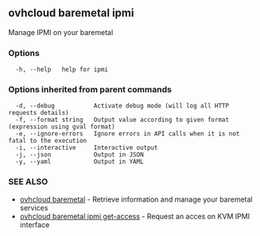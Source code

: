 ## ovhcloud baremetal ipmi

Manage IPMI on your baremetal

### Options

```
  -h, --help   help for ipmi
```

### Options inherited from parent commands

```
  -d, --debug           Activate debug mode (will log all HTTP requests details)
  -f, --format string   Output value according to given format (expression using gval format)
  -e, --ignore-errors   Ignore errors in API calls when it is not fatal to the execution
  -i, --interactive     Interactive output
  -j, --json            Output in JSON
  -y, --yaml            Output in YAML
```

### SEE ALSO

* [ovhcloud baremetal](ovhcloud_baremetal.md)	 - Retrieve information and manage your baremetal services
* [ovhcloud baremetal ipmi get-access](ovhcloud_baremetal_ipmi_get-access.md)	 - Request an acces on KVM IPMI interface

